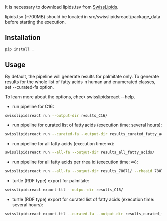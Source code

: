 It is necessary to download lipids.tsv from [SwissLipids](https://www.swisslipids.org/#/downloads).

lipids.tsv (~700MB) should be located in src/swisslipidsreact/package_data before starting the execution.

## Installation
```bash
pip install .
```

## Usage
By default, the pipeline will generate results for palmitate only.
To generate results for the whole list of fatty acids in human and enumerated classes, set --curated-fa option.

To learn more about the options, check swisslipidsreact --help.

* run pipeline for C16:
```bash
swisslipidsreact run --output-dir results_C16/
```

* run pipeline for curated list of fatty acids (execution time: several hours):
```bash
swisslipidsreact run --curated-fa --output-dir results_curated_fatty_acids/
```

* run pipeline for all fatty acids (execution time: ∞):
```bash
swisslipidsreact run --all-fa --output-dir results_all_fatty_acids/
```

* run pipeline for all fatty acids per rhea id (execution time: ∞):
```bash
swisslipidsreact run --all-fa --output-dir results_78071/ --rheaid 78071
```

* turtle (RDF type) export for palmitate:
```bash
swisslipidsreact export-ttl --output-dir results_C16/
```
* turtle (RDF type) export for curated list of fatty acids (execution time: several hours):
```bash
swisslipidsreact export-ttl --curated-fa --output-dir results_curated_fatty_acids/
```
